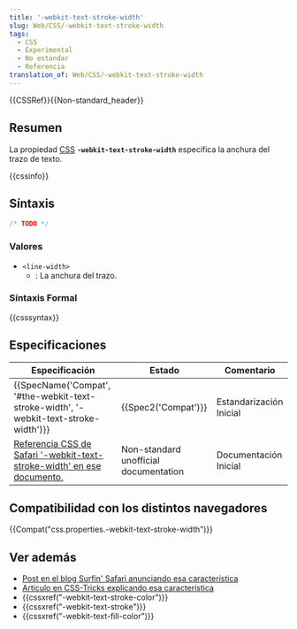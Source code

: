 ```yaml
---
title: '-webkit-text-stroke-width'
slug: Web/CSS/-webkit-text-stroke-width
tags:
  - CSS
  - Experimental
  - No estandar
  - Referencia
translation_of: Web/CSS/-webkit-text-stroke-width
---
```


{{CSSRef}}{{Non-standard_header}}

## Resumen

La propiedad [CSS](/es/docs/Web/CSS) **`-webkit-text-stroke-width`** especifica la anchura del trazo de texto.

{{cssinfo}}

## Síntaxis

```css
/* TODO */
```

### Valores

- `<line-width>`
  - : La anchura del trazo.

### Síntaxis Formal

{{csssyntax}}

## Especificaciones

| Especificación                                                                                                                                                                                                                                                           | Estado                                | Comentario              |
| ------------------------------------------------------------------------------------------------------------------------------------------------------------------------------------------------------------------------------------------------------------------------ | ------------------------------------- | ----------------------- |
| {{SpecName('Compat', '#the-webkit-text-stroke-width', '-webkit-text-stroke-width')}}                                                                                                                                                         | {{Spec2('Compat')}}              | Estandarización Inicial |
| [Referencia CSS de Safari '-webkit-text-stroke-width' en ese documento.](https://developer.apple.com/library/safari/documentation/AppleApplications/Reference/SafariCSSRef/Articles/StandardCSSProperties.html#//apple_ref/doc/uid/TP30001266--webkit-text-stroke-width) | Non-standard unofficial documentation | Documentación Inicial   |

## Compatibilidad con los distintos navegadores

{{Compat("css.properties.-webkit-text-stroke-width")}}

## Ver además

- [Post en el blog Surfin' Safari anunciando esa característica](https://www.webkit.org/blog/85/introducing-text-stroke/)
- [Artículo en CSS-Tricks explicando esa característica](https://css-tricks.com/adding-stroke-to-web-text/)
- {{cssxref("-webkit-text-stroke-color")}}
- {{cssxref("-webkit-text-stroke")}}
- {{cssxref("-webkit-text-fill-color")}}
